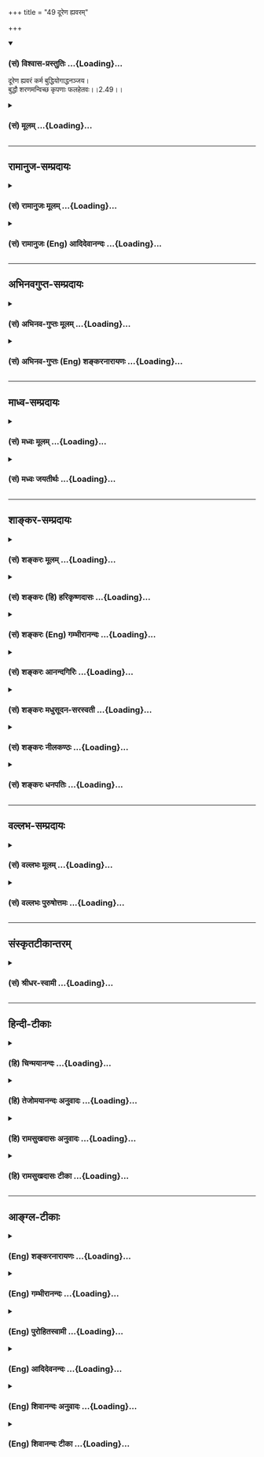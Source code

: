 +++
title = "49 दूरेण ह्यवरम्"

+++
<div class="js_include" newlevelforh1="3" title="(सं) विश्वास-प्रस्तुतिः" unfilled url="/purANam_vaiShNavam/mahAbhAratam/06-bhIShma-parva/03-bhagavad-gItA-parva/saMskRtam/vishvAsa-prastutiH/02_sAnkhya-yogaH_sarva-/49_dUreNa_hyavaram.md">
<details open><summary><h3>(सं) विश्वास-प्रस्तुतिः ...{Loading}...</h3></summary>

दूरेण ह्यवरं कर्म बुद्धियोगाद्धनञ्जय।  
बुद्धौ शरणमन्विच्छ कृपणाः फलहेतवः।।2.49।।
</details>
</div>
<div class="js_include collapsed" newlevelforh1="3" title="(सं) मूलम्" unfilled url="/purANam_vaiShNavam/mahAbhAratam/06-bhIShma-parva/03-bhagavad-gItA-parva/saMskRtam/mUlam/02_sAnkhya-yogaH_sarva-/49_dUreNa_hyavaram.md">
<details><summary><h3>(सं) मूलम् ...{Loading}...</h3></summary>

दूरेण ह्यवरं कर्म बुद्धियोगाद्धनञ्जय।  
बुद्धौ शरणमन्विच्छ कृपणाः फलहेतवः।।2.49।।
</details>
</div>


_________________
## रामानुज-सम्प्रदायः
<div class="js_include collapsed" newlevelforh1="3" title="(सं) रामानुजः मूलम्" unfilled url="/purANam_vaiShNavam/mahAbhAratam/06-bhIShma-parva/03-bhagavad-gItA-parva/saMskRtam/rAmAnujaH/mUlam/02_sAnkhya-yogaH_sarva-/49_dUreNa_hyavaram.md">
<details><summary><h3>(सं) रामानुजः मूलम् ...{Loading}...</h3></summary>

।।2.49।। यः अयं प्रधानफलत्यागविषयः अवान्तरफलसिद्ध्यसिद्ध्योः समत्वविषयश्च
बुद्धियोगः तद्युक्तात् कर्मणः इतरत् **कर्मदूरेण अवरम्।** महद् एतद्
द्वयोः उत्कर्षापकर्षरूपं वैरूप्यम् उक्तबुद्धियोगयुक्तं कर्म निखिलं
सांसारिकं दुःखं विनिवर्त्य परमपुरुषार्थलक्षणं च मोक्षं प्रापयति इतरद्
अपरिमितदुःखरूपं संसारम् इति अतः कर्मणि क्रियमाणे उक्तायां **बुद्धौ
शरणम् अन्विच्छ।** शरणं वासस्थानम् तस्याम् एव बुद्धौ वर्तस्व इत्यर्थः।
**कृपणाः फलहेतवः** फलसङ्गादिना कर्म कुर्वाणाः कृपणाः संसारिणो
भवेयुः।  

</details>
</div>
<div class="js_include collapsed" newlevelforh1="3" title="(सं) रामानुजः (Eng) आदिदेवानन्दः" unfilled url="/purANam_vaiShNavam/mahAbhAratam/06-bhIShma-parva/03-bhagavad-gItA-parva/saMskRtam/rAmAnujaH/english/AdidevAnandaH/02_sAnkhya-yogaH_sarva-/49_dUreNa_hyavaram.md">
<details><summary><h3>(सं) रामानुजः (Eng) आदिदेवानन्दः ...{Loading}...</h3></summary>

2.49 All other kinds of action are far inferior to those done with
evenness of mind, which consists in the renunciation of the main result
and with eanimity towards success or failure in respect of the secondary
results. Between the two kinds of actions, the one with eanimity and the
other with attachment, the former associated with eanimity removes all
the sufferings of Samsara and leads to release which is the highest
object of human existence. The latter type of actions, which is pursued
with an eye on results, leads one to Samsara whose character is endless
suffering. Thus when an act is being done, take refuge in Buddhi
(evenness of mind). Refuge means abode. Live in that Buddhi, is the
meaning. 'Miserable are they who act with a motive for results': it
means, 'Those who act with attachment to the results, etc., are
miserable, as they will continue in Samsara.'

</details>
</div>


_________________
## अभिनवगुप्त-सम्प्रदायः
<div class="js_include collapsed" newlevelforh1="3" title="(सं) अभिनव-गुप्तः मूलम्" unfilled url="/purANam_vaiShNavam/mahAbhAratam/06-bhIShma-parva/03-bhagavad-gItA-parva/saMskRtam/abhinava-guptaH/mUlam/02_sAnkhya-yogaH_sarva-/49_dUreNa_hyavaram.md">
<details><summary><h3>(सं) अभिनव-गुप्तः मूलम् ...{Loading}...</h3></summary>

।।2.51।। दूरेण हीति। बुद्धियोगात्किल हेतोः अवरं दुष्टफलयुक्तं +++(K omits
युक्तं)+++ रिक्तं +++(omits रिक्तं)+++ कर्म दूरीभवति। अतस्तादृश्यां बुद्धौ
शरणमन्विच्छ प्रार्थयस्व येन सा बुद्धिः लभ्यते।  

</details>
</div>
<div class="js_include collapsed" newlevelforh1="3" title="(सं) अभिनव-गुप्तः (Eng) शङ्करनारायणः" unfilled url="/purANam_vaiShNavam/mahAbhAratam/06-bhIShma-parva/03-bhagavad-gItA-parva/saMskRtam/abhinava-guptaH/english/shankaranArAyaNaH/02_sAnkhya-yogaH_sarva-/49_dUreNa_hyavaram.md">
<details><summary><h3>(सं) अभिनव-गुप्तः (Eng) शङ्करनारायणः ...{Loading}...</h3></summary>

2.49 Durena etc. Due to the contact (one has) with determining faculty
\[one's\] inferior action i.e., the action that bears bad fruits and is
empty, remains far away \[from him\]. Therefore seek i.e., pray for a
refuge in the determining faculty of that nature, on account of which
that determining faculty is gained.

</details>
</div>


_________________
## माध्व-सम्प्रदायः
<div class="js_include collapsed" newlevelforh1="3" title="(सं) मध्वः मूलम्" unfilled url="/purANam_vaiShNavam/mahAbhAratam/06-bhIShma-parva/03-bhagavad-gItA-parva/saMskRtam/madhvaH/mUlam/02_sAnkhya-yogaH_sarva-/49_dUreNa_hyavaram.md">
<details><summary><h3>(सं) मध्वः मूलम् ...{Loading}...</h3></summary>

।।2.49।। इतश्च योगाय युज्यस्वेत्यत आह दूरेणेति।
बुद्धियोगाज्ज्ञानलक्षणादुपायात्। दूरेणातीव। अतो बुद्धौ शरणं ज्ञाने
स्थितिम्। फलं कर्म कृतौ हेतुर्येषां ते फलहेतवः।  

</details>
</div>
<div class="js_include collapsed" newlevelforh1="3" title="(सं) मध्वः जयतीर्थः" unfilled url="/purANam_vaiShNavam/mahAbhAratam/06-bhIShma-parva/03-bhagavad-gItA-parva/saMskRtam/madhvaH/jayatIrthaH/02_sAnkhya-yogaH_sarva-/49_dUreNa_hyavaram.md">
<details><summary><h3>(सं) मध्वः जयतीर्थः ...{Loading}...</h3></summary>

।।2.49।। ननु योगोपदेशमुपक्रम्य कर्मणो बुद्धियोगादवरत्वं किमर्थमुच्यते
इत्यत आह **इतश्चे**ति। युज्यस्व प्रयतस्व। यावानर्थः 2।46 इति कर्मफलस्य
ज्ञानफलापेक्षयाऽल्पत्वाद्योगाय युज्यस्वेत्युक्तम्। अत्र तु तत्रैव
हेत्वन्तरमुच्यते **बुद्धियोगा**दिति षष्ठीसमासप्रतिनिरासायाह
**बुद्धी**ति। लक्षणशब्दः स्वरूपार्थः। पुरुषार्थसम्बन्धिना कर्मणा सह
निर्देशे तथाभूतस्य ज्ञानस्यैव ग्रहणं युक्तमिति भावः।
उपायात्पुरुषार्थस्य। दूरशब्दो विप्रकर्षवाची तस्यात्र कथमन्वयः इत्यत आह
**दूरेणे**ति। उक्तं कर्मणो ज्ञानादतीवावरत्वं इदानीमुपपादनीयं तद्विहाय
किमिदं तृतीयपादेनोच्यते इत्यतः साध्यनिर्देशोऽयमिति सूचयन् व्याचष्टे
**अत** इति। ज्ञाने स्थितिं तदुपाययोगानुष्ठानलक्षणाम्। फलहेतूनां
कृपणत्ववर्णनमनुपयुक्तमित्यत आह **फल**मिति।  

</details>
</div>


_________________
## शाङ्कर-सम्प्रदायः
<div class="js_include collapsed" newlevelforh1="3" title="(सं) शङ्करः मूलम्" unfilled url="/purANam_vaiShNavam/mahAbhAratam/06-bhIShma-parva/03-bhagavad-gItA-parva/saMskRtam/shankaraH/mUlam/02_sAnkhya-yogaH_sarva-/49_dUreNa_hyavaram.md">
<details><summary><h3>(सं) शङ्करः मूलम् ...{Loading}...</h3></summary>

।।2.49।।  
  
**दूरेण** अतिविप्रकर्षेण अत्यन्तमेव **हि अवरम्** अधमं निकृष्टं कर्म
फलार्थिना क्रियमाणं **बुद्धियोगात्** समत्वबुद्धियुक्तात् कर्मणः
जन्ममरणादिहेतुत्वात्। हे **धनञ्जय** यत एवं ततः योगविषयायां **बुद्धौ**
तत्परिपाकजायां वा साङ्ख्यबुद्धौ **शरणम्** आश्रयमभयप्राप्तिकारणम्
**अन्विच्छ** प्रार्थयस्व परमार्थज्ञानशरणो भवेत्यर्थः। यतः अवरं कर्म
कुर्वाणाः **कृपणाः** दीनाः **फलहेतवः** फलतृष्णाप्रयुक्ताः सन्तः यो
वा एतदक्षरं गार्ग्यविदित्वास्माल्लोकात्प्रैति स कृपणः इति श्रुतेः।।  
समत्वबुद्धियुक्तः सन् स्वधर्ममनुतिष्ठन् यत्फलं प्राप्नोति तच्छृणु  
  

</details>
</div>
<div class="js_include collapsed" newlevelforh1="3" title="(सं) शङ्करः (हि) हरिकृष्णदासः" unfilled url="/purANam_vaiShNavam/mahAbhAratam/06-bhIShma-parva/03-bhagavad-gItA-parva/saMskRtam/shankaraH/hindI/harikRShNadAsaH/02_sAnkhya-yogaH_sarva-/49_dUreNa_hyavaram.md">
<details><summary><h3>(सं) शङ्करः (हि) हरिकृष्णदासः ...{Loading}...</h3></summary>

।।2.49।। जो समत्वबुद्धिसे ईश्वराराधनार्थ किये जानेवाले कर्म हैं उनकी
अपेक्षा ( सकाम कर्म निकृष्ट हैं यह दिखलाते हैं ) हे धनंजय बुद्धियोगकी
अपेक्षा अर्थात् समत्वबुद्धिसे युक्त होकर किये जानेवाले कर्मोंकी अपेक्षा
कर्मफल चाहनेवाले सकामी मनुष्योंद्वारा किये हुए कर्म जन्ममरण आदिके हेतु
होनेके कारण अत्यन्त ही निकृष्ट हैं।  
इसलिये तू योगविषयक बुद्धिमें या उसके परिपाकसे उत्पन्न होनेवाली
साङ्ख्यबुद्धिमें शरण आश्रय अर्थात् अभयप्राप्तिके हेतुको पानेकी इच्छा कर।
अभिप्राय यह कि परमार्थज्ञानकी शरणमें जा।  
क्योंकि फलतृष्णासे प्रेरित होकर सकाम कर्म करनेवाले कृपण हैं दीन हैं।
श्रुतिमें भी कहा है  
  
हे गार्गी जो इस अक्षर ब्रह्मको न जानकर इस लोकसे जाता है वह कृपण है।  

</details>
</div>
<div class="js_include collapsed" newlevelforh1="3" title="(सं) शङ्करः (Eng) गम्भीरानन्दः" unfilled url="/purANam_vaiShNavam/mahAbhAratam/06-bhIShma-parva/03-bhagavad-gItA-parva/saMskRtam/shankaraH/english/gambhIrAnandaH/02_sAnkhya-yogaH_sarva-/49_dUreNa_hyavaram.md">
<details><summary><h3>(सं) शङ्करः (Eng) गम्भीरानन्दः ...{Loading}...</h3></summary>

2.49 Then again, O Dhananjaya, as against action performed with eanimity
of mind for adoring God, karma, action undertaken by one longing for the
results; is, hi, indeed; durena, ite, by far; avaram, inferior, very
remote; buddhi-yogat, from the yoga of wisdom, from actions undertaken
with eanimity of mind, because it (the former) is the cause of birth,
death, etc. Since this is so, therefore, saranam anviccha, take resort
to, seek shelter; buddhau, under wisdom, which relates to Yoga, or to
the Conviction about Reality that arises from its (the former's)
maturity and which is the cause of (achieving) fearlessness. The meaning
is that you should resort to the knowledge of the supreme Goal, because
those who under take inferior actions, phala-hetavah, who thirst for
rewards, who are impelled by results; are krpanah, pitiable, according
to the Sruti, 'He, O Gargi, who departs from this world without knowing
this Immutable, is pitiable' (Br. 3.8.10). \[See note under 2.7.-Tr.\]

</details>
</div>
<div class="js_include collapsed" newlevelforh1="3" title="(सं) शङ्करः आनन्दगिरिः" unfilled url="/purANam_vaiShNavam/mahAbhAratam/06-bhIShma-parva/03-bhagavad-gItA-parva/saMskRtam/shankaraH/AnandagiriH/02_sAnkhya-yogaH_sarva-/49_dUreNa_hyavaram.md">
<details><summary><h3>(सं) शङ्करः आनन्दगिरिः ...{Loading}...</h3></summary>

।।2.49।। किमिति योगस्थेन तत्त्वज्ञानमुद्दिश्य कर्म कर्तव्यं फलाभिलाषेऽपि
तदनुष्ठानस्य सुलभत्वादित्याशङ्क्य यथोक्तयोगयुक्तं कर्म
स्तुवन्ननन्तरश्लोकमुत्थापयति **यत्पुनरिति।** अवरं कर्म
बुद्धिसंबन्धविरुद्धमिति शेषः। बुद्धियुक्तस्य बुद्धियोगाधीनं प्रकर्षं
सूचयति **बुद्धीति।** बुद्धिसंबन्धासंबन्धाभ्यां कर्मणि
प्रकर्षनिकर्षयोर्भावे करणीयं नियच्छति **बुद्धाविति।** यत्तु फलेच्छयापि
कर्मानुष्ठानं सुकरमिति तत्राह **कृपणेति।** निकृष्टं कर्मैव विशिनष्टि
**फलार्थिनेति।** कस्मात्प्रतियोगिनः सकाशादिदं निकृष्टमित्याशङ्क्य
प्रतीकमुपादाय व्याचष्टे **बुद्धीत्यादिना।** फलाभिलाषेण क्रियमाणस्य
कर्मणो निकृष्टत्वे हेतुमाह **जन्मेति।**
समत्वबुद्धियुक्तात्कर्मणस्तद्धीनस्य कर्मणो जन्मादिहेतुत्वेन निकृष्टत्वे
फलितमाह **यत इति।** योगविषया बुद्धिः समत्वबुद्धिः।
बुद्धिशब्दस्यार्थान्तरमाह **तत्परिपाकेति।** तच्छब्देन
समत्वबुद्धिसमन्वितं कर्म गृह्यते। तस्य परिपाकस्तत्फलभूता बुद्धिशुद्धिः।
शरणशब्दस्य पर्यायं गृहीत्वा विवक्षितमर्थमाह **अभयेति।**
सप्तमीमविवक्षित्वा द्वितीयं पक्षं गृहीत्वा वाक्यार्थमाह
**परमार्थेति।** तथाविधज्ञानशरणत्वे हेतुमाह **यत इति।** फलहेतुत्वं
विवृणोति **फलेति।** तेन परमार्थज्ञानशरणतैव युक्तेति शेषः।
परमार्थज्ञानबहिर्मुखानां कृपणत्वे श्रुतिं प्रमाणयति **यो वा इति।**
अस्थूलादिविशेषणमेतदित्युच्यते।  

</details>
</div>
<div class="js_include collapsed" newlevelforh1="3" title="(सं) शङ्करः मधुसूदन-सरस्वती" unfilled url="/purANam_vaiShNavam/mahAbhAratam/06-bhIShma-parva/03-bhagavad-gItA-parva/saMskRtam/shankaraH/madhusUdana-sarasvatI/02_sAnkhya-yogaH_sarva-/49_dUreNa_hyavaram.md">
<details><summary><h3>(सं) शङ्करः मधुसूदन-सरस्वती ...{Loading}...</h3></summary>

।।2.49।। ननु किं कर्मानुष्ठानमेव पुरुषार्थो येन निष्फलमेव सदा
कर्तव्यमित्युच्यतेप्रयोजनमनुद्दिश्य न मन्दोऽपि प्रवर्तते इति न्यायात्
तद्वरं फलकामनयैव कर्मानुष्ठानमिति चेन्नेत्याह बुद्धियोगात्
आत्मबुद्धिसाधनभूतान्निष्कामकर्मयोगात्  
  
दूरेणातिविप्रकर्षेणावरमधमं कर्म फलाभिसंधिना क्रियमाणं जन्ममरणहेतुभूतं
अथवा परमात्मबुद्धियोगाद्दूरेणावरं सर्वमपि कर्म। हि यस्मात् हे धनंजय
तस्मात् बुद्धौ परमात्मबुद्धौ सर्वानर्थनिवर्तकायां शरणं
प्रतिबन्धकपापक्षयेण रक्षकं निष्कामकर्मयोगम्। अन्विच्छ कर्तुमिच्छ। ये तु
फलहेतवः फलकामा अवरं कर्म कुर्वन्ति ते कृपणाः सर्वदा
जन्ममरणादिघटीयन्त्रभ्रमणेन परवशाः। अत्यन्तदीना इत्यर्थः। यो वा एतदक्षरं
गार्ग्यविदित्वास्माल्लोकात्प्रैति स कृपणः इति श्रुतेः। तथाच त्वमपि कृपणो
माभूः किंतु सर्वानर्थनिवर्तकात्मज्ञानोत्पादकं
निष्कामकर्मयोगमेवानुतिष्ठेत्यभिप्रायः। यथाहि कृपणा जना अतिदुःखेन
धनमर्जयन्तो  
  
यत्किंचिद्दृष्टसुखमात्रलोभेन दानादिजनितं महत्सुखमनुभवितुं न
शक्नुवन्तीत्यात्मानमेव वञ्चयन्ति तथा महता दुःखेन कर्माणि कुर्वाणाः
क्षुद्रफलमात्रलोभेन परमानन्दानुभवेन वञ्चिता इत्यहो दौर्भाग्यं मौढ्यं च
तेषामिति कृपणपदेन ध्वनितम्।  

</details>
</div>
<div class="js_include collapsed" newlevelforh1="3" title="(सं) शङ्करः नीलकण्ठः" unfilled url="/purANam_vaiShNavam/mahAbhAratam/06-bhIShma-parva/03-bhagavad-gItA-parva/saMskRtam/shankaraH/nIlakaNThaH/02_sAnkhya-yogaH_sarva-/49_dUreNa_hyavaram.md">
<details><summary><h3>(सं) शङ्करः नीलकण्ठः ...{Loading}...</h3></summary>

।।2.49।। इदमेव बुद्धियोगं स्तौति **दूरेणेति।** कर्मफलकामेन क्रियमाणं
बुद्धियोगात्पूर्वोक्तान्निष्कामात्कर्मणः दूरेण हि प्रसिद्धं अवरं
अत्यन्तनिकृष्टं अतो बुद्धौ योगरूपायां तत्फलभूतायां साङ्ख्यरूपायां वा
तन्निमित्तं शरणं रक्षितारं आश्रयं वा ईश्वरमन्विच्छ प्रार्थयस्व।
तत्प्रीत्यर्थं कर्माणि कुर्वित्यर्थः। यतः फलहेतवः फलमेव हेतुः प्रवर्तकं
येषां तादृशाः फलतृष्णावन्तः कृपणा दीना भवन्ति। यो वा एतदक्षरं
गार्ग्यविदित्वास्माल्लोकात्प्रैति स कृपणः इति श्रुतेः।  

</details>
</div>
<div class="js_include collapsed" newlevelforh1="3" title="(सं) शङ्करः धनपतिः" unfilled url="/purANam_vaiShNavam/mahAbhAratam/06-bhIShma-parva/03-bhagavad-gItA-parva/saMskRtam/shankaraH/dhanapatiH/02_sAnkhya-yogaH_sarva-/49_dUreNa_hyavaram.md">
<details><summary><h3>(सं) शङ्करः धनपतिः ...{Loading}...</h3></summary>

।।2.49।। काम्यं त्वतिनिकृष्टमित्याह **दूरेणेति।** दूरेण
विप्रकर्षेणावरमधमफलाभिसंधिनानुष्ठीयमानं कर्म
बुद्धियोगात्समत्वबुद्धियुक्तादीश्वराराधनार्थात्कर्मणः
जन्मादिहेतुत्वाद्बुद्धियोगात् आत्मबुद्धिसाधनभूतात्समत्वलक्षणाद्योगादिति
वाऽर्थः। यतएवमतो बुद्धौ समत्वबुद्धिं साङ्ख्यबुद्धिं वा शरणमाश्रयं
अभयप्राप्तेः परम्परया साक्षाद्व कारणमन्विछ प्रार्थयस्व। शरणो भवेत्यर्थः।
बुद्धौ शरणं त्रातारमीश्वरमित्यर्थस्त्वप्रक्रान्तार्थकल्पनया
विशेष्याध्याहारेण च ग्रस्तोऽत आचार्यैर्न प्रदर्शितः। यतः कारणादवरं कर्म
कुर्वाणा दीनाः यतः फलहेतवः फलतृष्णायुक्ताःयो वा एतदक्षरं
गार्ग्यविदित्वास्माल्लोकात्प्रैति स कृपणः इति श्रुतेः धनं त्वया हृतं तेन
युधिष्ठिरेण स्वाराज्यकामनया राजसूयकर्मानुष्ठितं तस्य फलं भवद्भिः
पूर्वमनुभूतमधुना चोपस्थितमतः काम्यं कर्मात्यधममिति सूचयन्संबोधयति
धनंजयेति।  

</details>
</div>


_________________
## वल्लभ-सम्प्रदायः
<div class="js_include collapsed" newlevelforh1="3" title="(सं) वल्लभः मूलम्" unfilled url="/purANam_vaiShNavam/mahAbhAratam/06-bhIShma-parva/03-bhagavad-gItA-parva/saMskRtam/vallabhaH/mUlam/02_sAnkhya-yogaH_sarva-/49_dUreNa_hyavaram.md">
<details><summary><h3>(सं) वल्लभः मूलम् ...{Loading}...</h3></summary>

।।2.49।। अयुक्तं कर्म व्यवसायबुद्धियोगादवरमपकृष्टं हि यतः अतो बुद्धौ
बुद्धिनिमित्तं बुद्धिविषये वा शरणं कञ्चिदन्वेषय बुद्धावाश्रयं वाऽन्विच्छ
गृहाणेत्यर्थः। कर्मणोऽवरत्वं दर्शयति तत्र फलहेतवः कृपणा इति फलमेव हेतुः
प्रकृतिकारण येषां ते जनाः कृपणाः प्राप्तेऽपि फले पुनः सतृष्णाः।  

</details>
</div>
<div class="js_include collapsed" newlevelforh1="3" title="(सं) वल्लभः पुरुषोत्तमः" unfilled url="/purANam_vaiShNavam/mahAbhAratam/06-bhIShma-parva/03-bhagavad-gItA-parva/saMskRtam/vallabhaH/puruShottamaH/02_sAnkhya-yogaH_sarva-/49_dUreNa_hyavaram.md">
<details><summary><h3>(सं) वल्लभः पुरुषोत्तमः ...{Loading}...</h3></summary>

  
  
।।2.49।। नन्वेवं चेत्तदा कथं न तत्र सर्वप्रवृत्तिः इत्याशङ्क्याह
दूरेणेति। धनञ्जय मद्विभूतिरूप तथा कर्मायोग्यबुद्धियोगात् दूरेण कृतं कर्म
फलाद्यर्थकृतम् न तु मदाज्ञारूपत्वेन तदवरमपकृष्टमित्यर्थः। हीति
युक्तोऽयमर्थः। भगवदाज्ञाव्यतिरिक्तत्वेन फलेच्छया कृतकर्मणो नीचत्वमेव।
तस्मात्तदपकृष्टानां प्राकृतानामेव  
योग्यं नोत्कृष्टानां मदंशानामिति धनञ्जयसम्बोधनेन ज्ञापितम्
तेनात्राधिकाराभावान्न सर्वेषां प्रवृत्तिरिति भावः। यस्मात्ते नीचाः
सात्त्विकाधिकाररहितानां चाप्रवृत्तिः त्वं च मदंशत्वात् बुद्धियोगयोग्य
इति बुद्धियोगाय यतस्वेत्याह बुद्धाविति। बुद्धौ बुद्धियोगनिमित्तमीश्वरं
शरणमन्विच्छ अनुतिष्ठ। ननु सकामकर्त्तारोऽपीश्वरशरणमिच्छन्तीत्यत्र को
विशेषः इत्याशङ्क्याह कृपणा इति। फलहेतवः सकामाः। कृपणा लुब्धा दीना
इत्यर्थः। नहि लुब्धैरहं प्राप्तः। अत एव श्रुतौ ब्रह्मभूतस्यैव
ब्रह्मप्राप्तिर्निरूपिता ब्रह्मैव सन् ब्रह्माप्नोति ब्रह्माप्येति
बृ.उ.4।4।6।  
  
  
  

</details>
</div>


_________________
## संस्कृतटीकान्तरम्
<div class="js_include collapsed" newlevelforh1="3" title="(सं) श्रीधर-स्वामी" unfilled url="/purANam_vaiShNavam/mahAbhAratam/06-bhIShma-parva/03-bhagavad-gItA-parva/saMskRtam/shrIdhara-svAmI/02_sAnkhya-yogaH_sarva-/49_dUreNa_hyavaram.md">
<details><summary><h3>(सं) श्रीधर-स्वामी ...{Loading}...</h3></summary>

।।2.49।। काम्यं तु कर्मातिनिकृष्टमित्याह **दूरेणेति।** बुद्ध्या
व्यवसायात्मिकया कृतः कर्मयोगो बुद्धियोगः। बुद्धिसाधनभूतो वा
तस्मात्सकाशादन्यत्काम्यं कर्म दूरेणावरमत्यन्तमपकृष्टम्। हि यस्मादेवं
तस्माद्बुद्धौ ज्ञाने शरणमाश्रयं कर्मयोगमन्विच्छानुतिष्ठ। यद्वा बुद्धौ
शरणं त्रातारमीश्वरमाश्रयेत्यर्थः। फलहेतवस्तु सकामा नराः कृपणा दीनाः। यो
वा एतदक्षरं गार्ग्यविदित्वास्माल्लोकात्प्रैति स कृपणः इति श्रुतेः।  

</details>
</div>


_________________
## हिन्दी-टीकाः
<div class="js_include collapsed" newlevelforh1="3" title="(हि) चिन्मयानन्दः" unfilled url="/purANam_vaiShNavam/mahAbhAratam/06-bhIShma-parva/03-bhagavad-gItA-parva/hindI/chinmayAnandaH/02_sAnkhya-yogaH_sarva-/49_dUreNa_hyavaram.md">
<details><summary><h3>(हि) चिन्मयानन्दः ...{Loading}...</h3></summary>

।।2.49।। कर्मफल की चिन्ताओं से मुक्त शान्त मन से किया हुआ कर्म निश्चित
रूप से चिन्तित क्षुब्ध मन से किए गये कर्म से श्रेष्ठतर होता है। इस श्लोक
में प्रयुक्त बुद्धियोग शब्द से कुछ व्याख्याकारों को एक और नया योग गीता
में उपदेश किया गया ज्ञात होता है। परन्तु मेरे अपने विचार के अनुसार ऐसा
अर्थ खींचतान कर किया हुआ प्रतीत होता है। उपनिषदों में अन्तकरण की
निश्चयात्मक वृत्ति को बुद्धि तथा संकल्पात्मक वृत्ति को मन की संज्ञा दी
गयी है। संदेह और विक्षेप की स्थिति में वृत्तियों को मन कहते हैं एकाग्रता
निश्चय एवं शान्ति की स्थिति में अन्तकरण की वृत्ति को बुद्धि कहा जाता है।
अत बुद्धियोग का अर्थ हुआ बुद्धि के निश्चित किये अर्थ में (कार्य में)
दृढ़ता से स्थिर होना। निश्चय ही दृढ़ता मन का बुद्धि के अनुशासन में रहना
तथा अन्तर्बाह्य परिस्थितियों का स्वामी होना बुद्धियोग के लक्षण हैं। जीवन
के परम लक्ष्य को आँखों से ओझल किये बिना प्राप्त कर्तव्यों का पालन ही
बुद्धियोग है।  
गीता की सामान्य प्रस्तावना जिसमें व्यक्तित्व का विघटन एवं वासनाक्षय के
द्वारा उसके संगठन का विवेचन किया गया है के प्रकाश में बुद्धियोग का अर्थ
यह हो सकता है साधक का जीवन में बुद्धि के अनुसार रहने का सतत् प्रयत्न मन
को बुद्धि के अनुशासन में लाकर उसके निर्देशानुसार काम करने के प्रयत्न को
बुद्धियोग कहते हैं। इस प्रकार पूर्वार्जित वासनाओं के क्षय द्वारा अहंकार
का नाश होता है और उसके नाश का अर्थ है बुद्धियोग में स्थिति। अत यहाँ
अर्जुन को बुद्धि की शरण में जाने का उपदेश दिया गया है।  
  
बुद्धियोग का आश्रय ग्रहण करने में एक प्रबल कारण है। यदि मन की
प्रवृत्तियों के अनुसार ही कर्म करते रहे तो चित्त में असंख्य विक्षेप तो
उत्पन्न होते ही हैं परन्तु साथ ही नयीनयी वासनाओं का संचय भी होता है
जिनका सघन आवरण आत्मस्वरूप पर पड़ता है। भगवान् ऐसे लोगों को कृपण कहते
हैं। वास्तव में वे ही दीन हैं । इसके विपरीत बुद्धियोग में स्थित साधक
निस्वार्थ भाव से कर्म करता हुआ वासनाओं के आवरण को नष्ट कर निर्मल मन से
आत्मस्वरूप का साक्षात् अनुभव करता है।  
अब समभाव में रहकर कर्तव्य पालन करने वाले को क्या फल मिलता है वह जानो  

</details>
</div>
<div class="js_include collapsed" newlevelforh1="3" title="(हि) तेजोमयानन्दः अनुवादः" unfilled url="/purANam_vaiShNavam/mahAbhAratam/06-bhIShma-parva/03-bhagavad-gItA-parva/hindI/tejomayAnandaH/anuvAdaH/02_sAnkhya-yogaH_sarva-/49_dUreNa_hyavaram.md">
<details><summary><h3>(हि) तेजोमयानन्दः अनुवादः ...{Loading}...</h3></summary>

।।2.49।। इस बुद्धियोग की तुलना में(सकाम) कर्म अत्यन्त निकृष्ट हैं;
इसलिये हे धनंजय तुम बद्धि की शरण लो फल की इच्छा करनेवाले कृपण (दीन)
हैं।।  
  

</details>
</div>
<div class="js_include collapsed" newlevelforh1="3" title="(हि) रामसुखदासः अनुवादः" unfilled url="/purANam_vaiShNavam/mahAbhAratam/06-bhIShma-parva/03-bhagavad-gItA-parva/hindI/rAmasukhadAsaH/anuvAdaH/02_sAnkhya-yogaH_sarva-/49_dUreNa_hyavaram.md">
<details><summary><h3>(हि) रामसुखदासः अनुवादः ...{Loading}...</h3></summary>

।।2.49।। बुद्धियोग-(समता) की अपेक्षा सकामकर्म दूरसे (अत्यन्त) ही निकृष्ट
है। अतः हे धनञ्जय ! तू बुद्धि (समता) का आश्रय ले; क्योंकि फलके हेतु
बननेवाले अत्यन्त दीन हैं।

</details>
</div>
<div class="js_include collapsed" newlevelforh1="3" title="(हि) रामसुखदासः टीका" unfilled url="/purANam_vaiShNavam/mahAbhAratam/06-bhIShma-parva/03-bhagavad-gItA-parva/hindI/rAmasukhadAsaH/TIkA/02_sAnkhya-yogaH_sarva-/49_dUreNa_hyavaram.md">
<details><summary><h3>(हि) रामसुखदासः टीका ...{Loading}...</h3></summary>

2.49।।***व्याख्या--*****'दूरेण ह्यवरं कर्म
बुद्धियोगात्'--**बुद्धियोग अर्थात् समताकी अपेक्षा सकामभावसे कर्म करना
अत्यन्त ही निकृष्ट है। कारण कि कर्म भी उत्पन्न और नष्ट होते हैं तथा उन
कर्मोंके फलका भी संयोग और वियोग होता है। परन्तु योग (समता) नित्य है;
उसका कभी वियोग नहीं होता। उसमें कोई विकृति नहीं होती। अतः समताकी अपेक्षा
सकामकर्म अत्यन्त ही निकृष्ट हैं।

</details>
</div>


_________________
## आङ्ग्ल-टीकाः
<div class="js_include collapsed" newlevelforh1="3" title="(Eng) शङ्करनारायणः" unfilled url="/purANam_vaiShNavam/mahAbhAratam/06-bhIShma-parva/03-bhagavad-gItA-parva/english/shankaranArAyaNaH/02_sAnkhya-yogaH_sarva-/49_dUreNa_hyavaram.md">
<details><summary><h3>(Eng) शङ्करनारायणः ...{Loading}...</h3></summary>

2.49. O Dhananjaya ! The inferior action stays away at a distance due to
Yoga of (one's contact with) determining faculty; in the determining
faculty you must seek refuge; wretched are those who constitute the
causes for the fruits of action.

</details>
</div>
<div class="js_include collapsed" newlevelforh1="3" title="(Eng) गम्भीरानन्दः" unfilled url="/purANam_vaiShNavam/mahAbhAratam/06-bhIShma-parva/03-bhagavad-gItA-parva/english/gambhIrAnandaH/02_sAnkhya-yogaH_sarva-/49_dUreNa_hyavaram.md">
<details><summary><h3>(Eng) गम्भीरानन्दः ...{Loading}...</h3></summary>

2.49 O Dhananjaya, indeed, action is ite inferior to the yoga of wisdom.
Take resort to wisdom. Those who thirst for rewards are pitiable.

</details>
</div>
<div class="js_include collapsed" newlevelforh1="3" title="(Eng) पुरोहितस्वामी" unfilled url="/purANam_vaiShNavam/mahAbhAratam/06-bhIShma-parva/03-bhagavad-gItA-parva/english/purohitasvAmI/02_sAnkhya-yogaH_sarva-/49_dUreNa_hyavaram.md">
<details><summary><h3>(Eng) पुरोहितस्वामी ...{Loading}...</h3></summary>

2.49 Physical action is far inferior to an intellect concentrated on the
Divine. Have recourse then to Pure Intelligence. It is only the
petty-minded who work for reward.

</details>
</div>
<div class="js_include collapsed" newlevelforh1="3" title="(Eng) आदिदेवनन्दः" unfilled url="/purANam_vaiShNavam/mahAbhAratam/06-bhIShma-parva/03-bhagavad-gItA-parva/english/AdidevanandaH/02_sAnkhya-yogaH_sarva-/49_dUreNa_hyavaram.md">
<details><summary><h3>(Eng) आदिदेवनन्दः ...{Loading}...</h3></summary>

2.49 Action with attachment is far inferior, O Arjuna, to action done
with evenness of mind. Seek refuge in evenness of mind. Miserable are
they who act with a motive for results.

</details>
</div>
<div class="js_include collapsed" newlevelforh1="3" title="(Eng) शिवानन्दः अनुवादः" unfilled url="/purANam_vaiShNavam/mahAbhAratam/06-bhIShma-parva/03-bhagavad-gItA-parva/english/shivAnandaH/anuvAdaH/02_sAnkhya-yogaH_sarva-/49_dUreNa_hyavaram.md">
<details><summary><h3>(Eng) शिवानन्दः अनुवादः ...{Loading}...</h3></summary>

2.49 Far lower than the Yoga of wisdon is action, O Arjuna. Seek thou
refuge in wisdom; wretched are they whose motive is the fruit.

</details>
</div>
<div class="js_include collapsed" newlevelforh1="3" title="(Eng) शिवानन्दः टीका" unfilled url="/purANam_vaiShNavam/mahAbhAratam/06-bhIShma-parva/03-bhagavad-gItA-parva/english/shivAnandaH/TIkA/02_sAnkhya-yogaH_sarva-/49_dUreNa_hyavaram.md">
<details><summary><h3>(Eng) शिवानन्दः टीका ...{Loading}...</h3></summary>

2.49 दूरेण by far; हि indeed; अवरम् inferior; कर्म action or work;
बुद्धियोगात् than the Yoga of wisdom; धनञ्जय O Dhananjaya; बुद्धौ in
wisdom; शरणम् refuge; अन्विच्छ seek; कृपणाः wretched; फलहेतवः seekers
after fruits.Commentary Action done with evenness of mind is Yoga of
wisdom. The yogi who is established in the Yoga of widdom is not
affected by success or failure. He does not seek fruits of his actions.
He has poised reason. His reason is rooted in the Self. Action performed
by one who expects fruits for his actions; is far inferior to the Yoga
of wisdom wherein the seeker does not seek fruits because the former
leads to bondage and is the cause of birth and death. (Cf.VIII.18).

</details>
</div>
